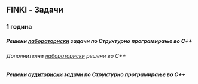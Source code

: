 ## FINKI - Задачи
### 1 година
##### **Решени [лабораториски](https://github.com/krembanan4e/Materijali-za-na-fakultet/tree/main/SP/labs) задачи по Структурно програмирање во C++**
###### Дополнителни [лабораториски](https://github.com/krembanan4e/Materijali-za-na-fakultet/tree/main/SP/dopolnitelni%20labs) решени во C++
##### **Решени [аудиториски](https://github.com/krembanan4e/Materijali-za-na-fakultet/tree/main/SP/auditoriski) задачи по Структурно програмирање во C++**

